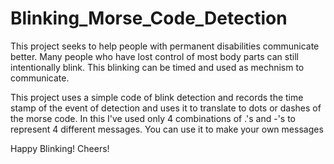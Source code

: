 # Blinking_Morse_Code_Detection

This project seeks to help people with permanent disabilities communicate better. Many people who have lost control of most body parts can still intentionally blink. This blinking can be timed and used as mechnism to communicate. 

This project uses a simple code of blink detection and records the time stamp of the event of detection and uses it to translate to dots or dashes of the morse code. 
In this I've used only 4 combinations of .'s and -'s to represent 4 different messages. You can use it to make your own messages

Happy Blinking! 
Cheers!
